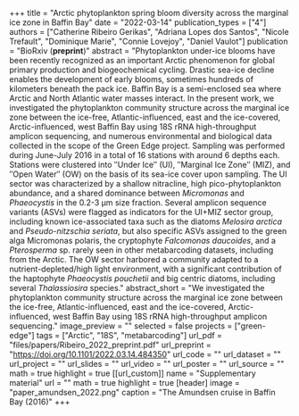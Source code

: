 +++
title = "Arctic phytoplankton spring bloom diversity across the marginal ice zone in Baffin Bay"
date = "2022-03-14"
publication_types = ["4"]
authors = ["Catherine Ribeiro Gerikas", "Adriana Lopes dos Santos", "Nicole Trefault", "Dominique Marie", "Connie Lovejoy", "Daniel Vaulot"]
publication = "BioRxiv (**preprint**)"
abstract = "Phytoplankton under-ice blooms have been recently recognized as an important Arctic phenomenon for global primary production and biogeochemical cycling. Drastic sea-ice decline enables the development of early blooms, sometimes hundreds of kilometers beneath the pack ice. Baffin Bay is a semi-enclosed sea where Arctic and North Atlantic water masses interact. In the present work, we investigated the phytoplankton community structure across the marginal ice zone between the ice-free, Atlantic-influenced, east and the ice-covered, Arctic-influenced, west Baffin Bay using 18S rRNA high-throughput amplicon sequencing, and numerous environmental and biological data collected in the scope of the Green Edge project. Sampling was performed during June-July 2016 in a total of 16 stations with around 6 depths each. Stations were clustered into ″Under Ice″ (UI), ″Marginal Ice Zone″ (MIZ), and ″Open Water″ (OW) on the basis of its sea-ice cover upon sampling. The UI sector was characterized by a shallow nitracline, high pico-phytoplankton abundance, and a shared dominance between *Micromonas* and *Phaeocystis* in the 0.2-3 μm size fraction. Several amplicon sequence variants (ASVs) were flagged as indicators for the UI+MIZ sector group, including known ice-associated taxa such as the diatoms *Melosira arctica* and *Pseudo-nitzschia seriata*, but also specific ASVs assigned to the green alga Micromonas polaris, the cryptophyte *Falcomonas daucoides*, and a *Pterosperma* sp. rarely seen in other metabarcoding datasets, including from the Arctic. The OW sector harbored a community adapted to a nutrient-depleted/high light environment, with a significant contribution of the haptophyte *Phaeocystis pouchetii* and big centric diatoms, including several *Thalassiosira* species."
abstract_short = "We investigated the phytoplankton community structure across the marginal ice zone between the ice-free, Atlantic-influenced, east and the ice-covered, Arctic-influenced, west Baffin Bay using 18S rRNA high-throughput amplicon sequencing."
image_preview = ""
selected = false
projects = ["green-edge"]
tags = ["Arctic", "18S", "metabarcoding"]
url_pdf = "files/papers/Ribeiro_2022_preprint.pdf"
url_preprint = "https://doi.org/10.1101/2022.03.14.484350"
url_code = ""
url_dataset = ""
url_project = ""
url_slides = ""
url_video = ""
url_poster = ""
url_source = ""
math = true
highlight = true
[[url_custom]]
    name = "Supplementary material"
    url = ""
math = true
highlight = true
[header]
image = "paper_amundsen_2022.png"
caption = "The Amundsen cruise in Baffin Bay (2016)"
+++
